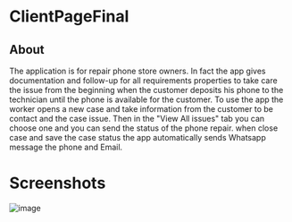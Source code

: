 # ClientPageFinal
## About
The application is for repair phone store owners.
In fact the app gives documentation and follow-up for all requirements properties to take care the issue from the beginning when the customer deposits his phone to the technician until the phone is available for the customer.
To use the app the worker opens a new case and take information from the customer to be contact and the case issue.
Then in the "View All issues" tab you can choose one and you can send the status of the phone repair. 
when close case and save the case status the app automatically sends Whatsapp message the phone and Email.
# Screenshots
![image](https://github.com/eranp03/ClientPageFinal/blob/master/screenshotsAPP.jpg)
